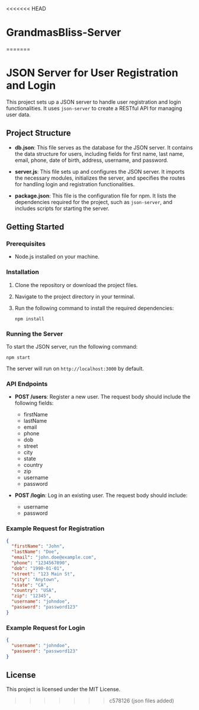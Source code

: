 <<<<<<< HEAD
# GrandmasBliss-Server
=======
# JSON Server for User Registration and Login

This project sets up a JSON server to handle user registration and login functionalities. It uses `json-server` to create a RESTful API for managing user data.

## Project Structure

- **db.json**: This file serves as the database for the JSON server. It contains the data structure for users, including fields for first name, last name, email, phone, date of birth, address, username, and password.
  
- **server.js**: This file sets up and configures the JSON server. It imports the necessary modules, initializes the server, and specifies the routes for handling login and registration functionalities.

- **package.json**: This file is the configuration file for npm. It lists the dependencies required for the project, such as `json-server`, and includes scripts for starting the server.

## Getting Started

### Prerequisites

- Node.js installed on your machine.

### Installation

1. Clone the repository or download the project files.
2. Navigate to the project directory in your terminal.
3. Run the following command to install the required dependencies:

   ```
   npm install
   ```

### Running the Server

To start the JSON server, run the following command:

```
npm start
```

The server will run on `http://localhost:3000` by default.

### API Endpoints

- **POST /users**: Register a new user. The request body should include the following fields:
  - firstName
  - lastName
  - email
  - phone
  - dob
  - street
  - city
  - state
  - country
  - zip
  - username
  - password

- **POST /login**: Log in an existing user. The request body should include:
  - username
  - password

### Example Request for Registration

```json
{
  "firstName": "John",
  "lastName": "Doe",
  "email": "john.doe@example.com",
  "phone": "1234567890",
  "dob": "1990-01-01",
  "street": "123 Main St",
  "city": "Anytown",
  "state": "CA",
  "country": "USA",
  "zip": "12345",
  "username": "johndoe",
  "password": "password123"
}
```

### Example Request for Login

```json
{
  "username": "johndoe",
  "password": "password123"
}
```

## License

This project is licensed under the MIT License.
>>>>>>> c578126 (json files added)
